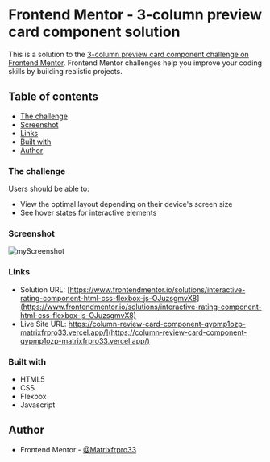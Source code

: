 # Frontend Mentor - 3-column preview card component solution

This is a solution to the [3-column preview card component challenge on Frontend Mentor](https://www.frontendmentor.io/challenges/3column-preview-card-component-pH92eAR2-). Frontend Mentor challenges help you improve your coding skills by building realistic projects. 

## Table of contents
- [The challenge](#the-challenge)
- [Screenshot](#screenshot)
- [Links](#links)
- [Built with](#built-with)
- [Author](#author)

### The challenge

Users should be able to:

- View the optimal layout depending on their device's screen size
- See hover states for interactive elements

### Screenshot

![myScreenshot](https://github.com/Matrixfrpro33/column-review-card-component/blob/e094162c66db6b80c55491457b84fce989b9ea3a/screenshot/Screenshot%20-3-column%20preview%20card%20component.png)

### Links

- Solution URL: [https://www.frontendmentor.io/solutions/interactive-rating-component-html-css-flexbox-js-OJuzsgmvX8](https://www.frontendmentor.io/solutions/interactive-rating-component-html-css-flexbox-js-OJuzsgmvX8)
- Live Site URL: https://column-review-card-component-qypmp1ozp-matrixfrpro33.vercel.app/](https://column-review-card-component-qypmp1ozp-matrixfrpro33.vercel.app/)

### Built with

- HTML5
- CSS
- Flexbox
- Javascript

## Author

- Frontend Mentor - [@Matrixfrpro33](https://www.frontendmentor.io/profile/Matrixfrpro33)
